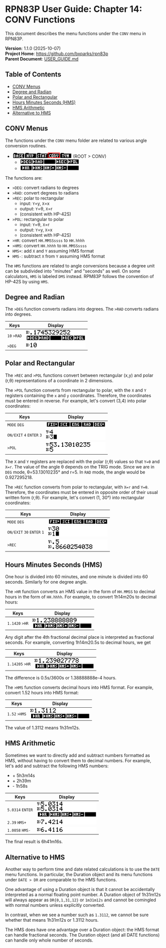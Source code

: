 # RPN83P User Guide: Chapter 14: CONV Functions

This document describes the menu functions under the `CONV` menu in RPN83P.

**Version**: 1.1.0 (2025-10-07)\
**Project Home**: https://github.com/bxparks/rpn83p \
**Parent Document**: [USER_GUIDE.md](USER_GUIDE.md)

## Table of Contents

- [CONV Menus](#conv-menus)
- [Degree and Radian](#degree-and-radian)
- [Polar and Rectangular](#polar-and-rectangular)
- [Hours Minutes Seconds (HMS)](#hours-minutes-seconds-hms)
- [HMS Arithmetic](#hms-arithmetic)
- [Alternative to HMS](#alternative-to-hms)

## CONV Menus

The functions under the `CONV` menu folder are related to various angle
conversion routines.

- ![ROOT > CONV](images/menu/root-conv.png) (ROOT > CONV)
    - ![ROOT > CONV > Row1](images/menu/root-conv-1.png)
    - ![ROOT > CONV > Row2](images/menu/root-conv-2.png)

The functions are:

- `>DEG`: convert radians to degrees
- `>RAD`: convert degrees to radians
- `>REC`: polar to rectangular
    - input: `Y`=y, `X`=x
    - output: `Y`=θ, `X`=r
    - (consistent with HP-42S)
- `>POL`: rectangular to polar
    - input: `Y`=θ, `X`=r
    - output: `Y`=y, `X`=x
    - (consistent with HP-42S)
- `>HR`: convert `HH.MMSSssss` to `HH.hhhh`
- `>HMS`: convert `HH.hhhh` to `HH.MMSSssss`
- `HMS+`: add `X` and `Y` assuming HMS format
- `HMS-`: subtract `X` from `Y` assuming HMS format

The `HMS` functions are related to angle conversions because a degree unit can
be subdivided into "minutes" and "seconds" as well. On some calculators, `HMS`
is labeled `DMS` instead. RPM83P follows the convention of HP-42S by using
`HMS`.

## Degree and Radian

The `>DEG` function converts radians into degrees. The `>RAD` converts radians
into degrees.

| **Keys**              | **Display** |
| ----------------      | --------------------- |
| `10` `>RAD`           | ![](images/conv/deg-rad-1.png) |
| `>DEG`                | ![](images/conv/deg-rad-2.png) |

## Polar and Rectangular

The `>REC` and `>POL` functions convert between rectangular (x,y) and polar
(r,θ) representations of a coordinate in 2 dimensions.

The `>POL` function converts from rectangular to polar, with the `X` and `Y`
registers containing the `x` and `y` coordinates. Therefore, the coordinates
must be entered in reverse. For example, let's convert (3,4) into polar
coordinates:

| **Keys**                  | **Display** |
| ----------------          | --------------------- |
| `MODE` `DEG`              | ![](images/conv/to-pol-1.png) |
| `ON/EXIT` `4` `ENTER` `3` | ![](images/conv/to-pol-2.png) |
| `>POL`                    | ![](images/conv/to-pol-3.png) |

The `X` and `Y` registers are replaced with the polar (r,θ) values so that `Y=θ`
and `X=r`. The value of the angle θ depends on the TRIG mode. Since we are in
`DEG` mode, θ=53.13010235° and r=5. In `RAD` mode, the angle would be
0.927295218.

The `>REC` function converts from polar to rectangular, with `X=r` and `Y=θ`.
Therefore, the coordinates must be entered in opposite order of their usual
written form (r,θ). For example, let's convert (1, 30°) into rectangular
coordinates:

| **Keys**                  | **Display** |
| ----------------          | --------------------- |
| `MODE` `DEG`              | ![](images/conv/to-rec-1.png) |
| `ON/EXIT` `30` `ENTER` `1`| ![](images/conv/to-rec-2.png) |
| `>REC`                    | ![](images/conv/to-rec-3.png) |

## Hours Minutes Seconds (HMS)

One hour is divided into 60 minutes, and one minute is divided into 60 seconds.
Similarly for one degree angle.

The `>HR` function converts an HMS value in the form of `HH.MMSS` to decimal
hours in the form of `HH.hhhh`. For example, to convert 1h14m20s to decimal
hours:

| **Keys**              | **Display** |
| ----------------      | --------------------- |
| `1.1420` `>HR`        | ![](images/conv/to-hr1-1.png) |

Any digit after the 4th fractional decimal place is interpreted as fractional
seconds. For example, converting 1h14m20.5s to decimal hours, we get

| **Keys**              | **Display** |
| ----------------      | --------------------- |
| `1.14205` `>HR`       | ![](images/conv/to-hr2-1.png) |

The difference is 0.5s/3600s or 1.38888888e-4 hours.

The `>HMS` function converts decimal hours into HMS format. For example, convert
1.52 hours into HMS format:

| **Keys**              | **Display** |
| ----------------      | --------------------- |
| `1.52` `>HMS`         | ![](images/conv/to-hms-1.png) |

The value of 1.3112 means 1h31m12s.

## HMS Arithmetic

Sometimes we want to directly add and subtract numbers formatted as HMS,
without having to convert them to decimal numbers. For example, let's add and
subtract the following HMS numbers:

- \+ 5h3m14s
- \+ 2h39m
- \- 1h58s

| **Keys**              | **Display** |
| ----------------      | --------------------- |
| `5.0314` `ENTER`      | ![](images/conv/hms-add-sub-1.png) |
| `2.39`  `HMS+`        | ![](images/conv/hms-add-sub-2.png) |
| `1.0058` `HMS-`       | ![](images/conv/hms-add-sub-3.png) |

The final result is 6h41m16s.

## Alternative to HMS

Another way to perform time and date related calculations is to use the `DATE`
menu functions. In particular, the Duration object and its menu functions
under `DATE > DR` are comparable to the HMS functions.

One advantage of using a Duration object is that it cannot be accidentally
interpreted as a normal floating point number. A Duration object of 1h31m12s
will always appear as `DR{0,1,31,12}` or `1m31m12s` and cannot be comingled with
normal numbers unless explicitly converted.

In contrast, when we see a number such as `1.3112`, we cannot be sure whether
that means 1h31m12s or 1.3112 hours.

The HMS does have one advantage over a Duration object: the HMS format can
handle fractional seconds. The Duration object (and all DATE functions) can
handle only whole number of seconds.
